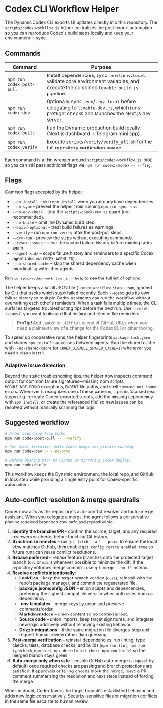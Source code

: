 # Codex CLI Workflow Helper

The Dynamic Codex CLI exports UI updates directly into this repository. The
`scripts/codex-workflow.js` helper centralizes the post-export automation so you
can reproduce Codex's build steps locally and keep your environment in sync.

## Commands

| Command | Purpose |
| --- | --- |
| `npm run codex:post-pull` | Install dependencies, sync `.env`/`.env.local`, validate core environment variables, and execute the combined `lovable-build.js` pipeline. |
| `npm run codex:dev` | Optionally sync `.env`/`.env.local` before delegating to `lovable-dev.js`, which runs preflight checks and launches the Next.js dev server. |
| `npm run codex:build` | Run the Dynamic production build locally (Next.js dashboard + Telegram mini app). |
| `npm run codex:verify` | Execute `scripts/verify/verify_all.sh` for the full repository verification sweep. |

Each command is a thin wrapper around `scripts/codex-workflow.js MODE` so you can
still pass additional flags via `npm run codex:<mode> -- --flag`.

## Flags

Common flags accepted by the helper:

- `--no-install` – skip `npm install` when you already have dependencies.
- `--no-sync` – prevent the helper from running `npm run sync-env`.
- `--no-env-check` – skip the `scripts/check-env.ts` guard (not recommended).
- `--no-build` – omit the Dynamic build step.
- `--build-optional` – treat build failures as warnings.
- `--verify` – run `npm run verify` after the post-pull steps.
- `--dry-run` – preview the steps without executing commands.
- `--reset-issues` – clear the cached failure history before running tasks again.
- `--agent <id>` – scope failure history and reminders to a specific Codex agent (also via `CODEX_AGENT_ID`).
- `--no-shared-cache` – skip the shared dependency cache when coordinating with other agents.

Run `scripts/codex-workflow.js --help` to see the full list of options.

The helper keeps a small JSON file (`.codex-workflow-state.json`, ignored by
Git) that tracks which steps failed recently. Each `--agent` gets its own
failure history so multiple Codex assistants can run the workflow without
overwriting each other's reminders. When a task fails multiple times, the CLI
surfaces targeted troubleshooting tips before the next run. Use `--reset-issues`
if you want to discard that history and silence the reminders.

> **ProTip!** Add `.patch` or `.diff` to the end of GitHub URLs when you need a
> plaintext view of a change for the Codex CLI or other tooling.

To speed up cooperative runs, the helper fingerprints `package-lock.json` and
shares `npm install` successes between agents. Skip the shared cache with
`--no-shared-cache` (or `CODEX_DISABLE_SHARED_CACHE=1`) whenever you need a
clean install.

### Adaptive issue detection

Beyond the static troubleshooting tips, the helper now inspects command output
for common failure signatures—missing npm scripts, `MODULE_NOT_FOUND`
exceptions, `ENOENT` file paths, and shell `command not found` errors. Whenever
it recognizes one of these patterns, it prints focused next steps (e.g. recreate
Codex-exported scripts, add the missing dependency with `npm install`, or create
the referenced file) so new issues can be resolved without manually scanning the
logs.

## Suggested workflow

```bash
# After exporting from Codex
npm run codex:post-pull -- --verify

# For local iteration while Codex keeps the preview running
npm run codex:dev -- --no-sync

# Before pushing back to GitHub or mirroring Codex deploys
npm run codex:build
```

This workflow keeps the Dynamic environment, the local repo, and GitHub in lock
step while providing a single entry point for Codex-specific automation.

## Auto-conflict resolution & merge guardrails

Codex now acts as the repository's auto-conflict resolver and auto-merge
assistant. When you delegate a merge, the agent follows a conservative plan so
resolved branches stay safe and reproducible:

1. **Identify the branches/PR** – confirm the source, target, and any required
   reviewers or checks before touching Git history.
2. **Synchronize remotes** – run `git fetch --all --prune` to ensure the local
   view matches GitHub, then enable `git config rerere.enabled true` so future
   runs can reuse conflict resolutions.
3. **Rebase preferred** – rebase feature branches onto the protected target
   branch (`dev` or `main`) whenever possible to minimize the diff. If the
   repository enforces merge commits, use `git merge --no-ff` instead.
4. **Resolve conflicts intentionally**:
   - **Lockfiles** – keep the target branch version (`ours`), reinstall with the
     repo's package manager, and commit the regenerated file.
   - **package.json/config JSON** – union scripts and dependencies, preferring
     the highest compatible version when both sides bump a dependency.
   - **.env templates** – merge keys by union and preserve comments/order.
   - **Markdown/docs** – union content so no context is lost.
   - **Source code** – union imports, keep target signatures, and integrate new
     logic additively without removing existing behavior.
   - **Drizzle migrations** – if the same migration file diverges, stop and
     request human review rather than guessing.
5. **Post-merge verification** – reinstall dependencies, run linting, type
   checks, tests, database checks, and builds (`npm run lint`, `npm run
   typecheck`, `npm test`, `npx drizzle-kit check`, `npm run build`) so the
   merged branch stays green.
6. **Auto-merge only when safe** – enable GitHub auto-merge (`--squash` by
   default) once required checks are passing and branch protections are
   satisfied. If approvals or failing checks block the merge, leave a PR comment
   summarizing the resolution and next steps instead of forcing the merge.

When in doubt, Codex favors the target branch's established behavior and adds
new logic conservatively. Security-sensitive files or migration conflicts in the
same file escalate to human review.
